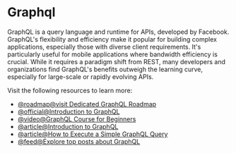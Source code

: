 # Graphql

GraphQL is a query language and runtime for APIs, developed by Facebook. GraphQL's flexibility and efficiency make it popular for building complex applications, especially those with diverse client requirements. It's particularly useful for mobile applications where bandwidth efficiency is crucial. While it requires a paradigm shift from REST, many developers and organizations find GraphQL's benefits outweigh the learning curve, especially for large-scale or rapidly evolving APIs.

Visit the following resources to learn more:

- [@roadmap@visit Dedicated GraphQL Roadmap](https://roadmap.sh/graphql)
- [@official@Introduction to GraphQL](https://graphql.org/learn/)
- [@video@GraphQL Course for Beginners](https://www.youtube.com/watch?v=ed8SzALpx1Q)
- [@article@Introduction to GraphQL](https://thenewstack.io/introduction-to-graphql/)
- [@article@How to Execute a Simple GraphQL Query](https://thenewstack.io/how-to-execute-a-simple-graphql-query/)
- [@feed@Explore top posts about GraphQL](https://app.daily.dev/tags/graphql?ref=roadmapsh)
